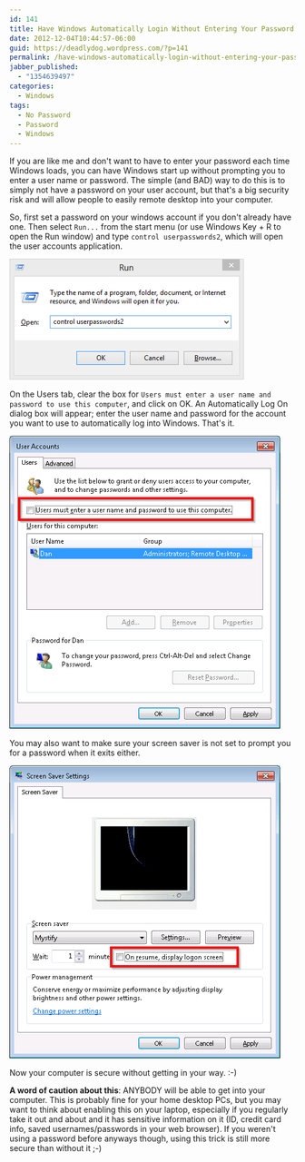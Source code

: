 ```yaml
---
id: 141
title: Have Windows Automatically Login Without Entering Your Password
date: 2012-12-04T10:44:57-06:00
guid: https://deadlydog.wordpress.com/?p=141
permalink: /have-windows-automatically-login-without-entering-your-password/
jabber_published:
  - "1354639497"
categories:
  - Windows
tags:
  - No Password
  - Password
  - Windows
---
```


If you are like me and don't want to have to enter your password each time Windows loads, you can have Windows start up without prompting you to enter a user name or password. The simple (and BAD) way to do this is to simply not have a password on your user account, but that's a big security risk and will allow people to easily remote desktop into your computer.

So, first set a password on your windows account if you don't already have one. Then select `Run...` from the start menu (or use Windows Key + R to open the Run window) and type `control userpasswords2`, which will open the user accounts application.

![Run command](/assets/Posts/2012/12/image.png)

On the Users tab, clear the box for `Users must enter a user name and password to use this computer`, and click on OK. An Automatically Log On dialog box will appear; enter the user name and password for the account you want to use to automatically log into Windows. That's it.

![User Accounts window](/assets/Posts/2012/12/image1.png)

You may also want to make sure your screen saver is not set to prompt you for a password when it exits either.

![Screen Saver Settings window](/assets/Posts/2012/12/image2.png)

Now your computer is secure without getting in your way. :-)

__A word of caution about this__: ANYBODY will be able to get into your computer. This is probably fine for your home desktop PCs, but you may want to think about enabling this on your laptop, especially if you regularly take it out and about and it has sensitive information on it (ID, credit card info, saved usernames/passwords in your web browser). If you weren't using a password before anyways though, using this trick is still more secure than without it ;-)
